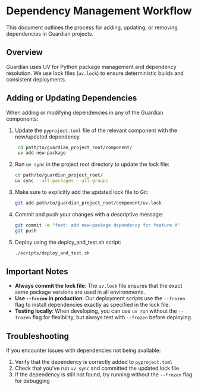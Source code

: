 # Dependency Management Workflow

This document outlines the process for adding, updating, or removing dependencies in Guardian projects.

## Overview

Guardian uses UV for Python package management and dependency resolution. We use lock files (`uv.lock`)
to ensure deterministic builds and consistent deployments.

## Adding or Updating Dependencies

When adding or modifying dependencies in any of the Guardian components:

1. Update the `pyproject.toml` file of the relevant component with the new/updated dependency.

   ```bash
    cd path/to/guardian_project_root/component/
    uv add new-package
   ```

2. Run `uv sync` in the project root directory to update the lock file:

   ```bash
   cd path/to/guardian_project_root/
   uv sync --all-packages --all-groups
   ```

3. Make sure to explicitly add the updated lock file to Git:

   ```bash
   git add path/to/guardian_project_root/component/uv.lock
   ```

4. Commit and push your changes with a descriptive message:

   ```bash
   git commit -m "feat: add new-package dependency for feature X"
   git push
   ```

5. Deploy using the deploy_and_test.sh script:

   ```bash
   ./scripts/deploy_and_test.sh
   ```

## Important Notes

- **Always commit the lock file**: The `uv.lock` file ensures that the exact same package versions are used in all environments.
- **Use `--frozen` in production**: Our deployment scripts use the `--frozen` flag to install dependencies
  exactly as specified in the lock file.
- **Testing locally**: When developing, you can use `uv run` without the `--frozen` flag for flexibility,
  but always test with `--frozen` before deploying.

## Troubleshooting

If you encounter issues with dependencies not being available:

1. Verify that the dependency is correctly added to `pyproject.toml`
2. Check that you've run `uv sync` and committed the updated lock file
3. If the dependency is still not found, try running without the `--frozen` flag for debugging
